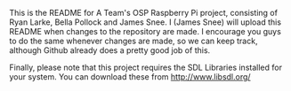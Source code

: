 This is the README for A Team's OSP Raspberry Pi project, consisting of Ryan Larke, Bella Pollock and James Snee.
I (James Snee) will upload this README when changes to the repository are made. I encourage you guys to do the same whenever
changes are made, so we can keep track, although Github already does a pretty good job of this.

Finally, please note that this project requires the SDL Libraries installed for your system. You can download these from 
http://www.libsdl.org/
